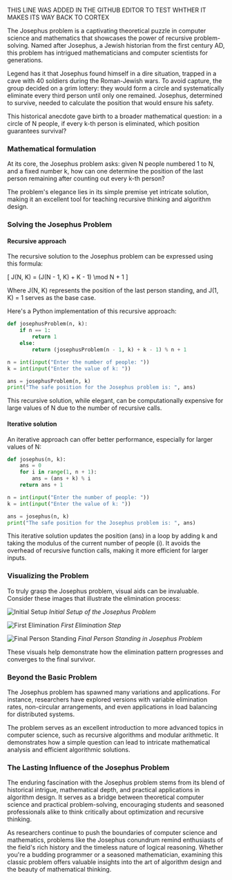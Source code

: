 THIS LINE WAS ADDED IN THE GITHUB EDITOR TO TEST WHTHER IT MAKES ITS WAY BACK TO CORTEX


The Josephus problem is a captivating theoretical puzzle in computer science and mathematics that showcases the power of recursive problem-solving. Named after Josephus, a Jewish historian from the first century AD, this problem has intrigued mathematicians and computer scientists for generations.

Legend has it that Josephus found himself in a dire situation, trapped in a cave with 40 soldiers during the Roman-Jewish wars. To avoid capture, the group decided on a grim lottery: they would form a circle and systematically eliminate every third person until only one remained. Josephus, determined to survive, needed to calculate the position that would ensure his safety.

This historical anecdote gave birth to a broader mathematical question: in a circle of N people, if every k-th person is eliminated, which position guarantees survival?

### Mathematical formulation

At its core, the Josephus problem asks: given N people numbered 1 to N, and a fixed number k, how can one determine the position of the last person remaining after counting out every k-th person?

The problem's elegance lies in its simple premise yet intricate solution, making it an excellent tool for teaching recursive thinking and algorithm design.

### Solving the Josephus Problem

#### Recursive approach

The recursive solution to the Josephus problem can be expressed using this formula:

\[ J(N, K) = (J(N - 1, K) + K - 1) \mod N + 1 \]

Where J(N, K) represents the position of the last person standing, and J(1, K) = 1 serves as the base case.

Here's a Python implementation of this recursive approach:

```python
def josephusProblem(n, k):
    if n == 1:
        return 1
    else:
        return (josephusProblem(n - 1, k) + k - 1) % n + 1

n = int(input("Enter the number of people: "))
k = int(input("Enter the value of k: "))

ans = josephusProblem(n, k)
print("The safe position for the Josephus problem is: ", ans)
```

This recursive solution, while elegant, can be computationally expensive for large values of N due to the number of recursive calls.

#### Iterative solution

An iterative approach can offer better performance, especially for larger values of N:

```python
def josephus(n, k):
    ans = 0
    for i in range(1, n + 1):
        ans = (ans + k) % i
    return ans + 1

n = int(input("Enter the number of people: "))
k = int(input("Enter the value of k: "))

ans = josephus(n, k)
print("The safe position for the Josephus problem is: ", ans)
```

This iterative solution updates the position (ans) in a loop by adding k and taking the modulus of the current number of people (i). It avoids the overhead of recursive function calls, making it more efficient for larger inputs.

### Visualizing the Problem

To truly grasp the Josephus problem, visual aids can be invaluable. Consider these images that illustrate the elimination process:

![Initial Setup](https://upload.wikimedia.org/wikipedia/commons/thumb/7/7a/Josephus_problem_6_3_cycle.svg/600px-Josephus_problem_6_3_cycle.svg.png "Initial Setup")
*Initial Setup of the Josephus Problem*

![First Elimination](https://upload.wikimedia.org/wikipedia/commons/thumb/2/23/Josephus_problem_60%2C7%2Cv.1.svg/800px-Josephus_problem_60%2C7%2Cv.1.svg.png "First Elimination")
*First Elimination Step*

![Final Person Standing](https://upload.wikimedia.org/wikipedia/commons/thumb/6/6b/Josephus_problem_binary_repr.svg/600px-Josephus_problem_binary_repr.svg.png "Final Person Standing")
*Final Person Standing in Josephus Problem*

These visuals help demonstrate how the elimination pattern progresses and converges to the final survivor.

### Beyond the Basic Problem

The Josephus problem has spawned many variations and applications. For instance, researchers have explored versions with variable elimination rates, non-circular arrangements, and even applications in load balancing for distributed systems.

The problem serves as an excellent introduction to more advanced topics in computer science, such as recursive algorithms and modular arithmetic. It demonstrates how a simple question can lead to intricate mathematical analysis and efficient algorithmic solutions.

### The Lasting Influence of the Josephus Problem

The enduring fascination with the Josephus problem stems from its blend of historical intrigue, mathematical depth, and practical applications in algorithm design. It serves as a bridge between theoretical computer science and practical problem-solving, encouraging students and seasoned professionals alike to think critically about optimization and recursive thinking.

As researchers continue to push the boundaries of computer science and mathematics, problems like the Josephus conundrum remind enthusiasts of the field's rich history and the timeless nature of logical reasoning. Whether you're a budding programmer or a seasoned mathematician, examining this classic problem offers valuable insights into the art of algorithm design and the beauty of mathematical thinking.
